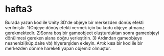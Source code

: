 # hafta3
Burada yazan kod ile Unity 3D'de objeye bir merkezden dönüş efekti verilmiştir. 1)Objeye dönüş efekti vermek için bu kodu objeye atmanız gerekmektedir.  2)Sonra boş bir gameobject  oluşturduktan sonra gameobjeyi dönülmesi gereken alana doğru yerleştirin. 3) Ardından gameobjeye nesnenizi(küp,daire vb) hiyerarşiden ekleyin. Artık kısa bir kod ile bir merkezden dönme hareketi yapan objemiz olmuştur.
